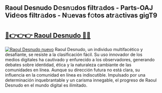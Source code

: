 ## Raoul Desnudo D𝚎sn𝚞dos filtr𝚊dos - Parts-OAJ Vid𝚎os filtr𝚊dos - N𝚞evas f𝚘tos atr𝚊ctivas gigT9

# <h2><a href="http://mbb1c4.tromn.icu/?c=Raoul+Desnudo">🔗👉👉👉 Raoul Desnudo 🔗🔗</a></h2>

[![Raoul Desnudo nuevo](https://i.imgur.com/pEAQMta.gif)](http://mbb1c4.tromn.icu/?c=Raoul+Desnudo)
Raoul Desnudo, un individuo multifacético y desafiante, se resiste a la clasificación fácil. Su uso innovador de los medios digitales ha cautivado y enfurecido a los observadores, generando debates sobre identidad, ética y la naturaleza cambiante de las comunidades en línea. Aunque su dirección futura no está clara, su influencia en la comunidad en línea es indiscutible. Impulsado por una determinación inquebrantable y un carisma innegable, el progreso de Raoul Desnudo en el mundo digital es ilimitado.
